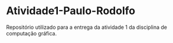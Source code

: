 # Atividade1-Paulo-Rodolfo
Repositório utilizado para a entrega da atividade 1 da disciplina de computação gráfica.
